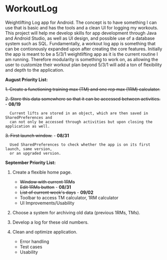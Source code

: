 # WorkoutLog

Weightlifting Log app for Android. The concept is to have something I can use that is basic and has the tools and a clean UI for logging my workouts. This project
will help me develop skills for app development through Java and Android Studio, as well as UI design, and possible use of a database system such as SQL. 
Fundamentally, a workout log app is something that can be contionously expanded upon after creating the core features. Initially the app is meant to be a 5/3/1
weightlifting app as it is the current routine I am running. Therefore modularity is something to work on, as allowing the user to customize their workout plan 
beyond 5/3/1 will add a ton of flexibility and depth to the application.

**August Priority List:**

~~1. Create a functioning training max (TM) and one rep max (1RM) calculator.~~

~~2. Store this data somewhere so that it can be accessed between activities.~~ - **08/19**
      
      Current lifts are stored in an object, which are then saved in SharedPreferences and
      can not only be accessed through activities but upon closing the application as well.

~~3. First launch window.~~ - **08/31**

      Used SharedPreferences to check whether the app is on its first launch, same version,
      or an upgraded version.
      
**September Priority List:**

1. Create a flexible home page.

      * ~~Window with current 1RMs~~
      * ~~Edit 1RMs button~~ - **08/31**
      * ~~List of current week's days~~ - **09/02**
      * Toolbar to access TM calculator, 1RM calculator
      * UI Improvements/Usability

2. Choose a system for archiving old data (previous 1RMs, TMs).

3. Develop a log for these old numbers.

4. Clean and optimize application.

      * Error handling
      * Test cases
      * Usability
